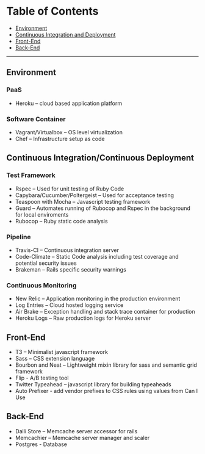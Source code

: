 # Table of Contents
- [Environment](https://github.com/excellaco/open-cabinet/wiki/Technical:-Technologies#environment)
- [Continuous Integration and Deployment](https://github.com/excellaco/open-cabinet/wiki/Technical:-Technologies#user-content-continuous-integrationcontinuous-deployment)
- [Front-End](https://github.com/excellaco/open-cabinet/wiki/Technical:-Technologies#front-end)
- [Back-End](https://github.com/excellaco/open-cabinet/wiki/Technical:-Technologies#back-end)


***


## Environment

### PaaS
- Heroku – cloud based application platform

### Software Container
- Vagrant/Virtualbox – OS level virtualization
- Chef – Infrastructure setup as code

## Continuous Integration/Continuous Deployment
### Test Framework
- Rspec – Used for unit testing of Ruby Code
- Capybara/Cucumber/Poltergeist – Used for acceptance testing
- Teaspoon with Mocha – Javascript testing framework
- Guard – Automates running of Rubocop and Rspec in the background  for local enviroments
- Rubocop – Ruby static code analysis

### Pipeline
- Travis-CI – Continuous integration server
- Code-Climate – Static Code analysis including test coverage and potential security issues
- Brakeman – Rails specific security warnings

### Continuous Monitoring
- New Relic – Application monitoring in the production environment
- Log Entries – Cloud hosted logging service
- Air Brake – Exception handling and stack trace container for production
- Heroku Logs – Raw production logs for Heroku server

## Front-End
- T3 – Minimalist javascript framework
- Sass – CSS extension language
- Bourbon and Neat – Lightweight mixin library for sass and semantic grid framework
- Flip - A/B testing tool
- Twitter Typeahead – javascript library for building typeaheads
- Auto Prefixer - add vendor prefixes to CSS rules using values from Can I Use

## Back-End
- Dalli Store – Memcache server accessor for rails
- Memcachier – Memcache server manager and scaler
- Postgres - Database

